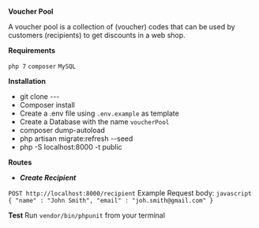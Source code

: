**Voucher Pool**
 
 A voucher pool is a collection of (voucher) codes that can be used by customers (recipients) to get discounts in a web shop.

**Requirements**

`php 7` `composer` `MySQL` 

**Installation**
* git clone ---
* Composer install
* Create a .env file  using `.env.example` as template
* Create a Database with the name `voucherPool`
* composer dump-autoload
* php artisan migrate:refresh --seed
* php -S localhost:8000 -t public

**Routes**

 -  **_Create Recipient_** 
 
  `POST http://localhost:8000/recipient` 
    Example Request body:
    ```javascript
        {
            "name" : "John Smith",
            "email" : "joh.smith@gmail.com"
        }
    ```

**Test**
Run `vendor/bin/phpunit` from your terminal
